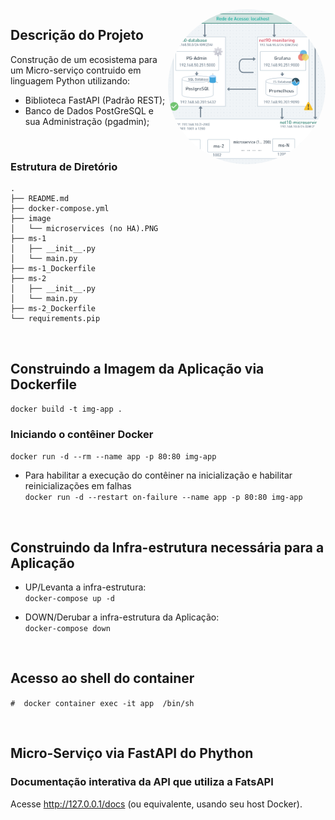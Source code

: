 <div style="display: inline_block">
  <img align="right" alt="Dev-pic" style="border-radius: 50%; width: 50%; height:auto;" src="https://github.com/dev-carvalho/python/blob/main/py-docker/image/microservices%20(no%20HA).PNG">
</div>

## Descrição do Projeto
Construção de um ecosistema para um Micro-serviço contruido em linguagem Python utilizando:
- Biblioteca FastAPI (Padrão REST);
- Banco de Dados PostGreSQL e sua Administração (pgadmin);

<br>

### Estrutura de Diretório

```
.
├── README.md
├── docker-compose.yml
├── image
│   └── microservices (no HA).PNG
├── ms-1
│   ├── __init__.py
│   └── main.py
├── ms-1_Dockerfile
├── ms-2
│   ├── __init__.py
│   └── main.py
├── ms-2_Dockerfile
└── requirements.pip
```

<br>

## Construindo a Imagem da Aplicação via Dockerfile

`docker build -t img-app .`

### Iniciando o contêiner Docker

`docker run -d --rm --name app -p 80:80 img-app`

- Para habilitar a execução do contêiner na inicialização e habilitar reinicializações em falhas<br>
`docker run -d --restart on-failure --name app -p 80:80 img-app`

<br>

## Construindo da Infra-estrutura necessária para a Aplicação

- UP/Levanta a infra-estrutura: <br>
`docker-compose up -d`

- DOWN/Derubar a infra-estrutura da Aplicação: <br>
`docker-compose down`

<br>

## Acesso ao shell do container 

`#  docker container exec -it app  /bin/sh`

<br>

## Micro-Serviço via FastAPI do Phython 

### Documentação interativa da API que utiliza a FatsAPI

 Acesse http://127.0.0.1/docs (ou equivalente, usando seu host Docker).

<br>
